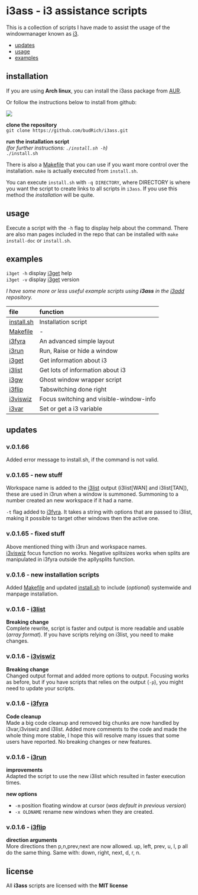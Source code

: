 
# i3ass - i3 assistance scripts 

This is a collection of scripts I have made to
assist the usage of the windowmanager known as [i3](https://i3wm.org/).  

  - [updates](#updates)
  - [usage](#usage)
  - [examples](#examples)

## installation

If you are using **Arch linux**, you can install the i3ass package from [AUR](https://aur.archlinux.org/packages/i3ass/).  

Or follow the instructions below to install from github:  

[![](https://budrich.github.io/img/awd/assinstafina.gif)](https://budrich.github.io/img/org/assinstafina.gif)

**clone the repository**  
`git clone https://github.com/budRich/i3ass.git`  

**run the installation script**  
*(for further instructions: `./install.sh -h`)*  
`./install.sh`   

There is also a [Makefile](https://github.com/budRich/i3ass/blob/master/Makefile) that you can use if you want more control over the installation. `make` is actually executed from `install.sh`.  

You can execute `install.sh` with `-q DIRECTORY`, where DIRECTORY is where you want the script to create links to all scripts in `i3ass`. If you use this method the *installation* will be quite.

## usage

Execute a script with the `-h` flag to display help about the command. There are also man pages included in the repo that can be installed with `make install-doc` or `install.sh`.

## examples

`i3get -h` display [i3get](https://github.com/budRich/i3ass/tree/master/i3get) help  
`i3get -v` display [i3get](https://github.com/budRich/i3ass/tree/master/i3get) version  

*I have some more or less useful example scripts using **i3ass** in the [i3add](https://github.com/budRich/scripts/i3add/) repository.*


|**file**              |**function**|
|:-----------------------|:-----------|
|[install.sh](https://github.com/budRich/i3ass/blob/master/install.sh)              |Installation script
|[Makefile](https://github.com/budRich/i3ass/blob/master/Makefile)              | -
|[i3fyra](https://github.com/budRich/i3ass/tree/master/i3fyra) |An advanced simple layout         |
|[i3run](https://github.com/budRich/i3ass/tree/master/i3run)   |Run, Raise or hide a window       |
|[i3get](https://github.com/budRich/i3ass/tree/master/i3get)   |Get information about i3          |
|[i3list](https://github.com/budRich/i3ass/tree/master/i3list) |Get lots of information about i3  |
|[i3gw](https://github.com/budRich/i3ass/tree/master/i3gw)     |Ghost window wrapper script       |
|[i3flip](https://github.com/budRich/i3ass/tree/master/i3flip)   |Tabswitching done right
|[i3viswiz](https://github.com/budRich/i3ass/tree/master/i3viswiz)   |Focus switching and visible-window-info
|[i3var](https://github.com/budRich/i3ass/tree/master/i3var)    |Set or get a i3 variable


## updates

### v.0.1.66

Added error message to install.sh, if the command is not valid.

### v.0.1.65 - new stuff

Workspace name is added to the [i3list](https://github.com/budRich/i3ass/tree/master/i3list) output (i3list[WAN] and i3list[TAN]), these are used in i3run when a window is summoned. Summoning to a number created an new workspace if it had a name.  

`-t` flag added to [i3fyra](https://github.com/budRich/i3ass/tree/master/i3fyra). It takes a string with options that are passed to i3list, making it possible to target other windows then the active one.

### v.0.1.65 - fixed stuff
Above mentioned thing with i3run and workspace names.  
[i3viswiz](https://github.com/budRich/i3ass/tree/master/i3viswiz) focus function no works.
Negative splitsizes works when splits are manipulated in i3fyra outside the apllysplits function.

### v.0.1.6 - new installation scripts

Added [Makefile](https://github.com/budRich/i3ass/blob/master/Makefile) and updated [install.sh](https://github.com/budRich/i3ass/blob/master/install.sh) to include (*optional*) systemwide and manpage installation.

### v.0.1.6 - [i3list](https://github.com/budRich/i3ass/tree/master/i3list)

**Breaking change**  
Complete rewrite, script is faster and output is more readable and usable (*array format*). If you have scripts relying on i3list, you need to make changes.  

### v.0.1.6 - [i3viswiz](https://github.com/budRich/i3ass/tree/master/i3viswiz)  
**Breaking change**  
Changed output format and added more options to output. Focusing works as before, but if you have scripts that relies on the output (`-p`), you might need to update your scripts.  

### v.0.1.6 - [i3fyra](https://github.com/budRich/i3ass/tree/master/i3fyra)
**Code cleanup**  
Made a big code cleanup and removed big chunks are now handled by i3var,i3viswiz and i3list. Added more comments to the code and made the whole thing more stable, I hope this will resolve many issues that some users have reported. No breaking changes or new features.

### v.0.1.6 - [i3run](https://github.com/budRich/i3ass/tree/master/i3run)

**improvements**  
Adapted the script to use the new i3list which resulted in faster execution times.  

**new options**    

  - `-m` position floating window at cursor (*was default in previous version*)  
  - `-x OLDNAME` rename new windows when they are created.

### v.0.1.6 - [i3flip](https://github.com/budRich/i3ass/tree/master/i3flip)

**direction arguments**  
More directions then p,n,prev,next are now allowed. up, left, prev, u, l, p all do the same thing. Same with: down, right, next, d, r, n.    

## license

All **i3ass** scripts are licensed with the **MIT license**


